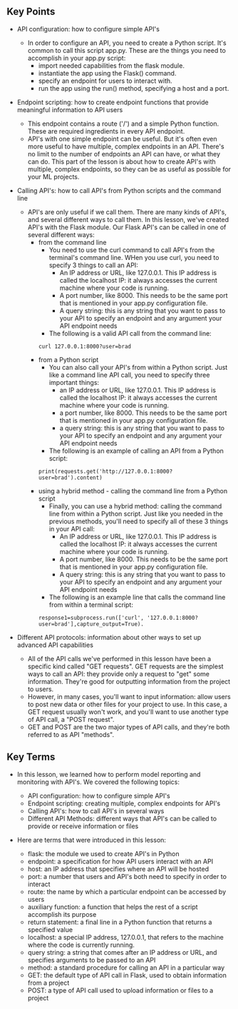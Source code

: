 ## Key Points

- API configuration: how to configure simple API's
    + In order to configure an API, you need to create a Python script. It's common to call this script app.py. These are the things you need to accomplish in your app.py script:
        + import needed capabilities from the flask module.
        + instantiate the app using the Flask() command.
        + specify an endpoint for users to interact with.
        + run the app using the run() method, specifying a host and a port.

- Endpoint scripting: how to create endpoint functions that provide meaningful information to API users
    + This endpoint contains a route ('/') and a simple Python function. These are required ingredients in every API endpoint.
    + API's with one simple endpoint can be useful. But it's often even more useful to have multiple, complex endpoints in an API. There's no limit to the number of endpoints an API can have, or what they can do. This part of the lesson is about how to create API's with multiple, complex endpoints, so they can be as useful as possible for your ML projects.

- Calling API's: how to call API's from Python scripts and the command line
    + API's are only useful if we call them. There are many kinds of API's, and several different ways to call them. In this lesson, we've created API's with the Flask module. Our Flask API's can be called in one of several different ways:
        + from the command line
            + You need to use the curl command to call API's from the terminal's command line. WHen you use curl, you need to specify 3 things to call an API:
                + An IP address or URL, like 127.0.0.1. This IP address is called the localhost IP: it always accesses the current machine where your code is running.
                + A port number, like 8000. This needs to be the same port that is mentioned in your app.py configuration file.
                + A query string: this is any string that you want to pass to your API to specify an endpoint and any argument your API endpoint needs
            + The following is a valid API call from the command line:
            ```
            curl 127.0.0.1:8000?user=brad
            ```
        + from a Python script
            + You can also call your API's from within a Python script. Just like a command line API call, you need to specify three important things:
                + an IP address or URL, like 127.0.0.1. This IP address is called the localhost IP: it always accesses the current machine where your code is running.
                + a port number, like 8000. This needs to be the same port that is mentioned in your app.py configuration file.
                + a query string: this is any string that you want to pass to your API to specify an endpoint and any argument your API endpoint needs
            + The following is an example of calling an API from a Python script:
            ```
            print(requests.get('http://127.0.0.1:8000?user=brad').content)
            ```
        + using a hybrid method - calling the command line from a Python script
            + Finally, you can use a hybrid method: calling the command line from within a Python script. Just like you needed in the previous methods, you'll need to specify all of these 3 things in your API call:
                + An IP address or URL, like 127.0.0.1. This IP address is called the localhost IP: it always accesses the current machine where your code is running.
                + A port number, like 8000. This needs to be the same port that is mentioned in your app.py configuration file.
                + A query string: this is any string that you want to pass to your API to specify an endpoint and any argument your API endpoint needs
            + The following is an example line that calls the command line from within a terminal script:
            ```
            response1=subprocess.run(['curl', '127.0.0.1:8000?user=brad'],capture_output=True).
            ```

- Different API protocols: information about other ways to set up advanced API capabilities
    + All of the API calls we've performed in this lesson have been a specific kind called "GET requests". GET requests are the simplest ways to call an API: they provide only a request to "get" some information. They're good for outputting information from the project to users.
    + However, in many cases, you'll want to input information: allow users to post new data or other files for your project to use. In this case, a GET request usually won't work, and you'll want to use another type of API call, a "POST request".
    + GET and POST are the two major types of API calls, and they're both referred to as API "methods".

## Key Terms

- In this lesson, we learned how to perform model reporting and monitoring with API's. We covered the following topics:
    + API configuration: how to configure simple API's
    + Endpoint scripting: creating multiple, complex endpoints for API's
    + Calling API's: how to call API's in several ways
    + Different API Methods: different ways that API's can be called to provide or receive information or files

- Here are terms that were introduced in this lesson:
    + flask: the module we used to create API's in Python
    + endpoint: a specification for how API users interact with an API
    + host: an IP address that specifies where an API will be hosted
    + port: a number that users and API's both need to specify in order to interact
    + route: the name by which a particular endpoint can be accessed by users
    + auxiliary function: a function that helps the rest of a script accomplish its purpose
    + return statement: a final line in a Python function that returns a specified value
    + localhost: a special IP address, 127.0.0.1, that refers to the machine where the code is currently running.
    + query string: a string that comes after an IP address or URL, and specifies arguments to be passed to an API
    + method: a standard procedure for calling an API in a particular way
    + GET: the default type of API call in Flask, used to obtain information from a project
    + POST: a type of API call used to upload information or files to a project
